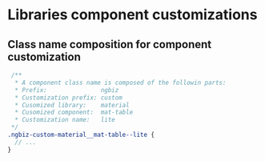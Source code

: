 # Libraries component customizations

## Class name composition for component customization
```scss
 /**
  * A component class name is composed of the followin parts:
  * Prefix:               ngbiz
  * Customization prefix: custom
  * Cusomized library:    material
  * Cusomized component:  mat-table
  * Customization name:   lite
 */
.ngbiz-custom-material__mat-table--lite {
  // ...
}
```
